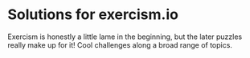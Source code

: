 # Solutions for exercism.io

Exercism is honestly a little lame in the beginning, but the later puzzles really
make up for it! Cool challenges along a broad range of topics.
